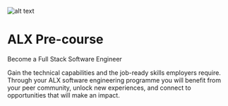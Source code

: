![alt text](https://www.alxafrica.com/wp-content/uploads/2022/01/header-logo.png)

# ALX  Pre-course

Become a Full Stack Software Engineer

Gain the technical capabilities and the job-ready skills employers require. Through your ALX software engineering programme you will benefit from your peer community, unlock new experiences, and connect to opportunities that will make an impact.